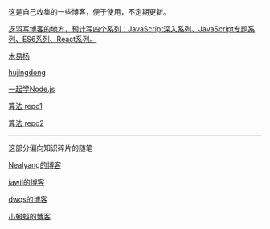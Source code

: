 这是自己收集的一些博客，便于使用，不定期更新。

[冴羽写博客的地方，预计写四个系列：JavaScript深入系列、JavaScript专题系列、ES6系列、React系列。](https://github.com/mqyqingfeng/Blog)

[木易杨](https://github.com/yygmind/blog)

[hujingdong](https://github.com/hujiulong/blog)

[一起学Node.js](https://github.com/nswbmw/N-blog)

[算法 repo1](https://github.com/dongyuanxin/blog)

[算法 repo2](https://github.com/labuladong/fucking-algorithm)

---------
这部分偏向知识碎片的随笔

[Nealyang的博客](https://github.com/Nealyang/PersonalBlog)

[jawil的博客](https://github.com/jawil/blog)

[dwqs的博客](https://github.com/dwqs/blog)

[小蝌蚪的博客](https://github.com/airuikun/blog)

